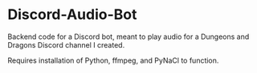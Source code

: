 # Discord-Audio-Bot
Backend code for a Discord bot, meant to play audio for a Dungeons and Dragons Discord channel I created.

Requires installation of Python, ffmpeg, and PyNaCl to function.
